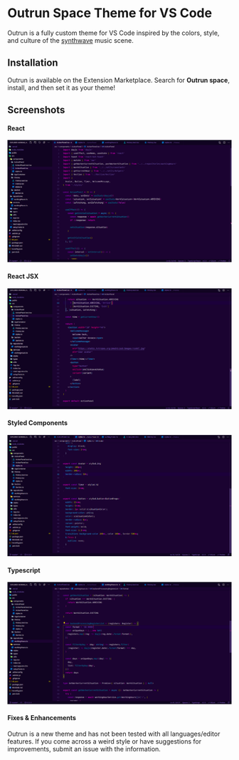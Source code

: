 # Outrun Space Theme for VS Code

Outrun is a fully custom theme for VS Code inspired by the colors, style, and culture of the [synthwave](https://ironskullet.com/2018/03/01/what-is-synthwave-2018-edition/) music scene.

## Installation

Outrun is available on the Extension Marketplace. Search for **Outrun space**, install, and then set it as your theme!

## Screenshots

#### React

<img src="https://github.com/yuritoledo/outrun-theme-vscode/blob/master/screenshots/react1.png" alt="Outrun Theme for Ruby" />

#### React JSX

<img src="https://github.com/yuritoledo/outrun-theme-vscode/blob/master/screenshots/react2.png" alt="Outrun Theme for Ruby" />

#### Styled Components

<img src="https://github.com/yuritoledo/outrun-theme-vscode/blob/master/screenshots/styled-components.png" alt="Outrun Theme for Ruby" />

#### Typescript

<img src="https://github.com/yuritoledo/outrun-theme-vscode/blob/master/screenshots/typescript.png" alt="Outrun Theme for Ruby" />

#### Fixes & Enhancements

Outrun is a new theme and has not been tested with all languages/editor features. If you come across a weird style or have suggestions for improvements, submit an issue with the information.